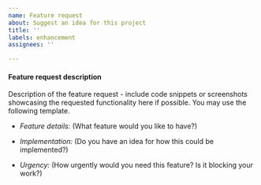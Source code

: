 ```yaml
---
name: Feature request
about: Suggest an idea for this project
title: ''
labels: enhancement
assignees: ''

---
```


<!--
Before posting a bug report

Search existing GitHub issues to make sure the issue does not already exist:
https://github.com/xanaduai/pennylane/issues

For general technical details check out our documentation:
https://pennylane.readthedocs.io
-->

#### Feature request description

Description of the feature request - include code snippets or screenshots
showcasing the requested functionality here if possible. You may use the
following template.

* *Feature details:* (What feature would you like to have?)

* *Implementation:* (Do you have an idea for how this could be implemented?)

* *Urgency:* (How urgently would you need this feature? Is it blocking your work?)
